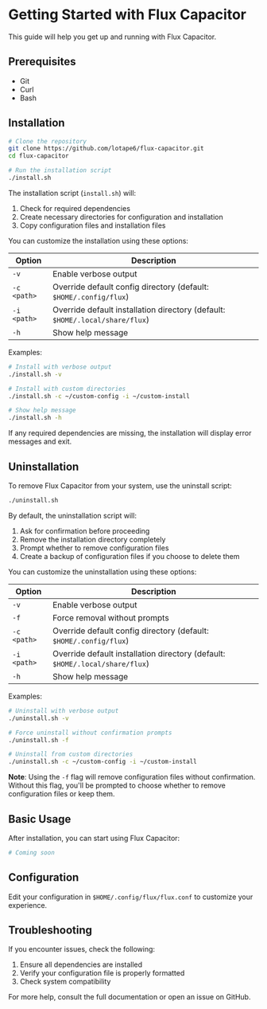 # Getting Started with Flux Capacitor

This guide will help you get up and running with Flux Capacitor.

## Prerequisites

- Git
- Curl
- Bash

## Installation

```bash
# Clone the repository
git clone https://github.com/lotape6/flux-capacitor.git
cd flux-capacitor

# Run the installation script
./install.sh
```

The installation script (`install.sh`) will:
1. Check for required dependencies
2. Create necessary directories for configuration and installation
3. Copy configuration files and installation files

You can customize the installation using these options:

| Option | Description |
|--------|-------------|
| `-v` | Enable verbose output |
| `-c <path>` | Override default config directory (default: `$HOME/.config/flux`) |
| `-i <path>` | Override default installation directory (default: `$HOME/.local/share/flux`) |
| `-h` | Show help message |

Examples:
```bash
# Install with verbose output
./install.sh -v

# Install with custom directories
./install.sh -c ~/custom-config -i ~/custom-install

# Show help message
./install.sh -h
```

If any required dependencies are missing, the installation will display error messages and exit.

## Uninstallation

To remove Flux Capacitor from your system, use the uninstall script:

```bash
./uninstall.sh
```

By default, the uninstallation script will:
1. Ask for confirmation before proceeding
2. Remove the installation directory completely
3. Prompt whether to remove configuration files
4. Create a backup of configuration files if you choose to delete them

You can customize the uninstallation using these options:

| Option | Description |
|--------|-------------|
| `-v` | Enable verbose output |
| `-f` | Force removal without prompts |
| `-c <path>` | Override default config directory (default: `$HOME/.config/flux`) |
| `-i <path>` | Override default installation directory (default: `$HOME/.local/share/flux`) |
| `-h` | Show help message |

Examples:
```bash
# Uninstall with verbose output
./uninstall.sh -v

# Force uninstall without confirmation prompts
./uninstall.sh -f

# Uninstall from custom directories
./uninstall.sh -c ~/custom-config -i ~/custom-install
```

**Note**: Using the `-f` flag will remove configuration files without confirmation. Without this flag, you'll be prompted to choose whether to remove configuration files or keep them.

## Basic Usage

After installation, you can start using Flux Capacitor:

```bash
# Coming soon
```

## Configuration

Edit your configuration in `$HOME/.config/flux/flux.conf` to customize your experience.

## Troubleshooting

If you encounter issues, check the following:

1. Ensure all dependencies are installed
2. Verify your configuration file is properly formatted
3. Check system compatibility

For more help, consult the full documentation or open an issue on GitHub.